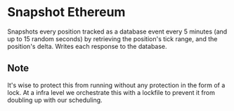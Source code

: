 
# Snapshot Ethereum

Snapshots every position tracked as a database event every 5 minutes (and up to 15 random
seconds) by retrieving the position's tick range, and the position's delta. Writes each
response to the database.

## Note

It's wise to protect this from running without any protection in the form of a lock. At a
infra level we orchestrate this with a lockfile to prevent it from doubling up with our
scheduling.
